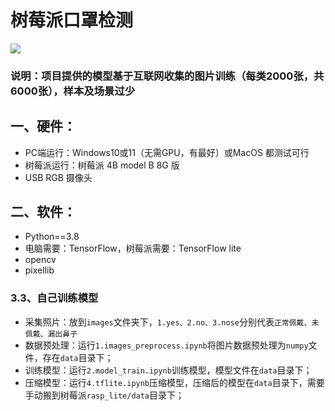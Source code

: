 # 树莓派口罩检测

![](https://image.baidu.com/search/detail?ct=503316480&z=0&ipn=d&word=%E5%8F%A3%E7%BD%A9%E5%9B%BE%E7%89%87&hs=0&pn=6&spn=0&di=7146857200093233153&pi=0&rn=1&tn=baiduimagedetail&is=0%2C0&ie=utf-8&oe=utf-8&cl=2&lm=-1&cs=874045201%2C3791794877&os=606042473%2C374080397&simid=4213354516%2C959896423&adpicid=0&lpn=0&ln=30&fr=ala&fm=&sme=&cg=&bdtype=0&oriquery=%E5%8F%A3%E7%BD%A9%E5%9B%BE%E7%89%87&objurl=https%3A%2F%2Fgimg2.baidu.com%2Fimage_search%2Fsrc%3Dhttp%3A%2F%2Fimgservice.suning.cn%2Fuimg1%2Fb2c%2Fimage%2F0AO3aAccchoI6DTOUSwBmA.jpg_800w_800h_4e%26refer%3Dhttp%3A%2F%2Fimgservice.suning.cn%26app%3D2002%26size%3Df9999%2C10000%26q%3Da80%26n%3D0%26g%3D0n%26fmt%3Dauto%3Fsec%3D1671421402%26t%3D6c79eff521fd28afb7b866566bd1ad89&fromurl=ippr_z2C%24qAzdH3FAzdH3Fooo_z%26e3Bf7gtg2_z%26e3Bv54AzdH3Ftpj4et1j5AzdH3Faa089mnaldAzdH3F8dna8898bln_z%26e3Bip4s&gsm=&islist=&querylist=&dyTabStr=MCwzLDIsMSw1LDYsNCw4LDcsOQ%3D%3D)



### 说明：项目提供的模型基于互联网收集的图片训练（每类2000张，共6000张），样本及场景过少

## 一、硬件：

* PC端运行：Windows10或11（无需GPU，有最好）或MacOS 都测试可行
* 树莓派运行：树莓派 4B model B 8G 版
* USB RGB 摄像头

## 二、软件：

* Python==3.8
* 电脑需要：TensorFlow，树莓派需要：TensorFlow lite
* opencv 
* pixellib


### 3.3、自己训练模型

* 采集照片：放到`images`文件夹下，`1.yes、2.no、3.nose`分别代表`正常佩戴、未佩戴、漏出鼻子`
* 数据预处理：运行`1.images_preprocess.ipynb`将图片数据预处理为`numpy`文件，存在`data`目录下；
* 训练模型：运行`2.model_train.ipynb`训练模型，模型文件在`data`目录下；
* 压缩模型：运行`4.tflite.ipynb`压缩模型，压缩后的模型在`data`目录下，需要手动搬到树莓派`rasp_lite/data`目录下；
